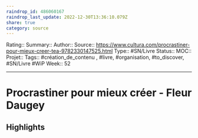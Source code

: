 ```yaml
---
raindrop_id: 486060167
raindrop_last_update: 2022-12-30T13:36:10.079Z
share: true
category: source
---
```


Rating::
Summary:: 
Author::
Source:: https://www.cultura.com/procrastiner-pour-mieux-creer-tea-9782330147525.html
Type:: #SN/Livre 
Status:: 
MOC::
Projet:: 
Tags:: #création_de_contenu , #livre, #organisation, #to_discover, #SN/Livre #WiP
Week:: 52

***
# Procrastiner pour mieux créer - Fleur Daugey



## Highlights

